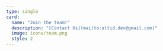 ```yaml
---
type: single
card:
  name: "Join the team!"
  description: "[Contact Us](mailto:altid.dev@gmail.com)"
  image: icons/team.png
  style: 2
---
```

